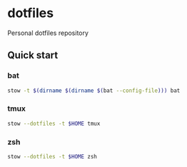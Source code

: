 # dotfiles

Personal dotfiles repository

## Quick start

### bat

```sh
stow -t $(dirname $(dirname $(bat --config-file))) bat
```

### tmux

```sh
stow --dotfiles -t $HOME tmux
```

### zsh

```sh
stow --dotfiles -t $HOME zsh
```

